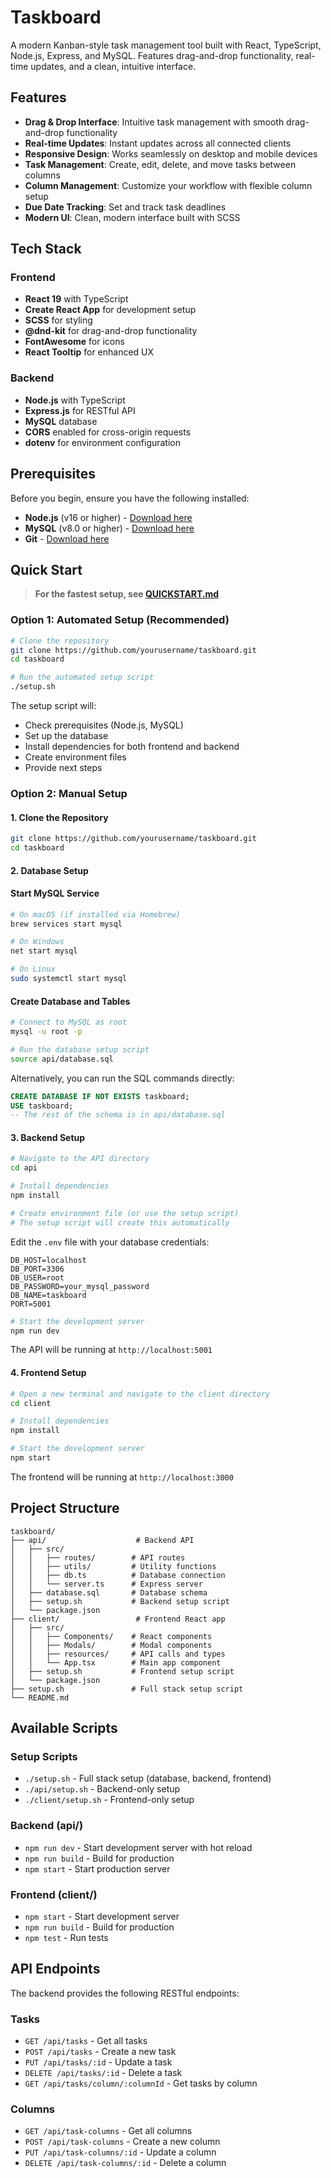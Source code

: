 # Taskboard

A modern Kanban-style task management tool built with React, TypeScript, Node.js, Express, and MySQL. Features drag-and-drop functionality, real-time updates, and a clean, intuitive interface.


## Features

- **Drag & Drop Interface**: Intuitive task management with smooth drag-and-drop functionality
- **Real-time Updates**: Instant updates across all connected clients
- **Responsive Design**: Works seamlessly on desktop and mobile devices
- **Task Management**: Create, edit, delete, and move tasks between columns
- **Column Management**: Customize your workflow with flexible column setup
- **Due Date Tracking**: Set and track task deadlines
- **Modern UI**: Clean, modern interface built with SCSS

## Tech Stack

### Frontend
- **React 19** with TypeScript
- **Create React App** for development setup
- **SCSS** for styling
- **@dnd-kit** for drag-and-drop functionality
- **FontAwesome** for icons
- **React Tooltip** for enhanced UX

### Backend
- **Node.js** with TypeScript
- **Express.js** for RESTful API
- **MySQL** database
- **CORS** enabled for cross-origin requests
- **dotenv** for environment configuration

## Prerequisites

Before you begin, ensure you have the following installed:

- **Node.js** (v16 or higher) - [Download here](https://nodejs.org/)
- **MySQL** (v8.0 or higher) - [Download here](https://dev.mysql.com/downloads/)
- **Git** - [Download here](https://git-scm.com/)

## Quick Start

> **For the fastest setup, see [QUICKSTART.md](QUICKSTART.md)**

### Option 1: Automated Setup (Recommended)

```bash
# Clone the repository
git clone https://github.com/yourusername/taskboard.git
cd taskboard

# Run the automated setup script
./setup.sh
```

The setup script will:
- Check prerequisites (Node.js, MySQL)
- Set up the database
- Install dependencies for both frontend and backend
- Create environment files
- Provide next steps

### Option 2: Manual Setup

#### 1. Clone the Repository

```bash
git clone https://github.com/yourusername/taskboard.git
cd taskboard
```

#### 2. Database Setup

#### Start MySQL Service
```bash
# On macOS (if installed via Homebrew)
brew services start mysql

# On Windows
net start mysql

# On Linux
sudo systemctl start mysql
```

#### Create Database and Tables
```bash
# Connect to MySQL as root
mysql -u root -p

# Run the database setup script
source api/database.sql
```

Alternatively, you can run the SQL commands directly:
```sql
CREATE DATABASE IF NOT EXISTS taskboard;
USE taskboard;
-- The rest of the schema is in api/database.sql
```

#### 3. Backend Setup

```bash
# Navigate to the API directory
cd api

# Install dependencies
npm install

# Create environment file (or use the setup script)
# The setup script will create this automatically
```

Edit the `.env` file with your database credentials:
```env
DB_HOST=localhost
DB_PORT=3306
DB_USER=root
DB_PASSWORD=your_mysql_password
DB_NAME=taskboard
PORT=5001
```

```bash
# Start the development server
npm run dev
```

The API will be running at `http://localhost:5001`

#### 4. Frontend Setup

```bash
# Open a new terminal and navigate to the client directory
cd client

# Install dependencies
npm install

# Start the development server
npm start
```

The frontend will be running at `http://localhost:3000`

## Project Structure

```
taskboard/
├── api/                    # Backend API
│   ├── src/
│   │   ├── routes/        # API routes
│   │   ├── utils/         # Utility functions
│   │   ├── db.ts          # Database connection
│   │   └── server.ts      # Express server
│   ├── database.sql       # Database schema
│   ├── setup.sh           # Backend setup script
│   └── package.json
├── client/                 # Frontend React app
│   ├── src/
│   │   ├── Components/    # React components
│   │   ├── Modals/        # Modal components
│   │   ├── resources/     # API calls and types
│   │   └── App.tsx        # Main app component
│   ├── setup.sh           # Frontend setup script
│   └── package.json
├── setup.sh               # Full stack setup script
└── README.md
```

## Available Scripts

### Setup Scripts
- `./setup.sh` - Full stack setup (database, backend, frontend)
- `./api/setup.sh` - Backend-only setup
- `./client/setup.sh` - Frontend-only setup

### Backend (api/)
- `npm run dev` - Start development server with hot reload
- `npm run build` - Build for production
- `npm start` - Start production server

### Frontend (client/)
- `npm start` - Start development server
- `npm run build` - Build for production
- `npm test` - Run tests

## API Endpoints

The backend provides the following RESTful endpoints:

### Tasks
- `GET /api/tasks` - Get all tasks
- `POST /api/tasks` - Create a new task
- `PUT /api/tasks/:id` - Update a task
- `DELETE /api/tasks/:id` - Delete a task
- `GET /api/tasks/column/:columnId` - Get tasks by column

### Columns
- `GET /api/task-columns` - Get all columns
- `POST /api/task-columns` - Create a new column
- `PUT /api/task-columns/:id` - Update a column
- `DELETE /api/task-columns/:id` - Delete a column
